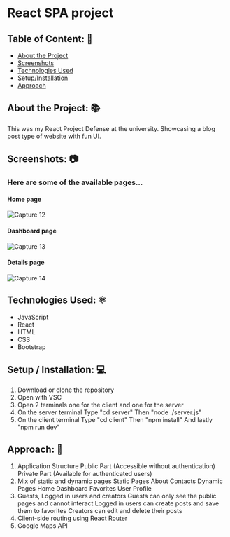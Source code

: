 # React SPA project

## Table of Content: 📑
* [About the Project](#about-the-project-)
* [Screenshots](#screenshots-)
* [Technologies Used](#technologies-used-%EF%B8%8F)
* [Setup/Installation](#setup--installation-)
* [Approach](#approach-)

## About the Project: 📚
This was my React Project Defense at the university. Showcasing a blog post type of website with fun UI.

## Screenshots: 📷
### Here are some of the available pages...
#### Home page

![Capture 12](https://github.com/TabhitaBlackmore/React-SPA-Project/assets/135979731/28b42b79-923b-45ac-9d0c-72fa6580622f)
#### Dashboard page

![Capture 13](https://github.com/TabhitaBlackmore/React-SPA-Project/assets/135979731/2d8f96e7-793d-400b-b343-86b1d25f8630)
#### Details page

![Capture 14](https://github.com/TabhitaBlackmore/React-SPA-Project/assets/135979731/55bcd6b7-8f85-4316-90d6-f4b95a921d31)

## Technologies Used: ⚛️
* JavaScript
* React
* HTML
* CSS
* Bootstrap

## Setup / Installation: 💻
1. Download or clone the repository
2. Open with VSC 
3. Open 2 terminals one for the client and one for the server
4. On the server terminal
    Type "cd server"
    Then "node ./server.js"
5. On the client terminal
    Type "cd client"
    Then "npm install"
    And lastly "npm run dev"

## Approach: 🚶
1. Application Structure
    Public Part (Accessible without authentication)
    Private Part (Available for authenticated users)
2. Mix of static and dynamic pages
    Static Pages
        About
        Contacts
    Dynamic Pages
        Home
        Dashboard
        Favorites
        User Profile
3. Guests, Logged in users and creators
    Guests can only see the public pages and cannot interact
    Logged in users can create posts and save them to favorites
    Creators can edit and delete their posts
4. Client-side routing using React Router
5. Google Maps API
    

